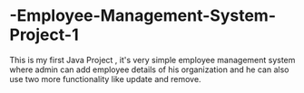 # -Employee-Management-System-Project-1
This is my first Java Project , it's very simple employee management system where admin can add employee details of his organization and he can also use two more functionality  like update and remove.
